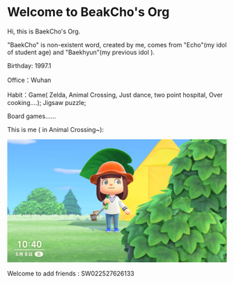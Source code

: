 # Welcome to BeakCho's Org

Hi, this is BaekCho's Org.

"BaekCho"  is non-existent word, created by me, comes from "Echo"(my idol of student age) and "Baekhyun"(my previous idol ). 

Birthday: 1997.1

Office：Wuhan

Habit：Game( Zelda, Animal Crossing, Just dance, two point hospital,  Over cooking....); Jigsaw puzzle; 

Board games......

This is me ( in Animal Crossing~):

![](https://github.com/gtb-2022-xu-lingling/.github/blob/master/asset/me.jpg)

Welcome to add friends :  SW022527626133
